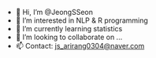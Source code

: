 - 👋 Hi, I’m @JeongSSeon
- 👀 I’m interested in NLP & R programming
- 🌱 I’m currently learning statistics
- 💞️ I’m looking to collaborate on ...
- 📫 Contact: js_arirang0304@naver.com

<!---
JeongSSeon/JeongSSeon is a ✨ special ✨ repository because its `README.md` (this file) appears on your GitHub profile.
You can click the Preview link to take a look at your changes.
--->
